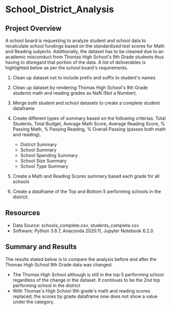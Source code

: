 # School_District_Analysis

## Project Overview
A school board is requesting to analyze student and school data to recalculate school fundings based on the standardized test scores for Math and Reading subjects. Additionally, the dataset has to be cleaned due to an academic misconduct from Thomas High School's 9th Grade students thus having to disregard that portion of the data. A list of deliverables is highlighted below as per the school board's requirements.
1. Clean up dataset not to include prefix and suffix to student's names

2. Clean up dataset by rendering Thomas High School's 9th Grade students math and reading grades as NaN (Not a Number).

3. Merge both student and school datasets to create a complete student dataframe

4. Create different types of summary based on the following criterias: Total Students, Total Budget, Average Math Score, Average Reading Score, % Passing Math, % Passing Reading, % Overall Passing (passes both math and reading).
    - District Summary
    - School Summary
    - School Spending Summary
    - School Size Summary
    - School Type Summary
 
 5. Create a Math and Reading Scores summary based each grade for all schools
 
 6. Create a dataframe of the Top and Bottom 5 performing schools in the district.


## Resources
- Data Source: schools_complete.csv, students_complete.csv
- Software: Python 3.6.7, Anaconda 2020.11, Jupyter Notebook 6.2.0

## Summary and Results
The results  stated below is to compare the analysis before and after the Thomas High School 9th Grade data was changed.

- The Thomas High School although is still in the top 5 performing school regardless of the change in the dataset. It continues to be the 2nd top performing school in the district
- With Thomas's High School 9th grade's math and reading scores replaced, the scores by grade dataframe now does not show a value under the category.


 
